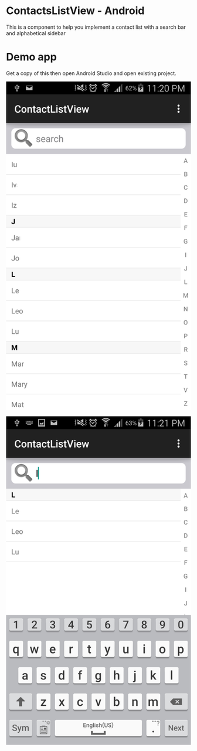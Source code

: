 # ContactsListView - Android

This is a component to help you implement a contact list with a search bar and alphabetical sidebar

# Demo app
Get a copy of this then open Android Studio and open existing project.

![alt tag](https://raw.githubusercontent.com/adrianburcin/ContactsListView/master/Screenshot_2015-04-20-23-20-56.png)

![alt tag](https://raw.githubusercontent.com/adrianburcin/ContactsListView/master/Screenshot_2015-04-20-23-21-38.png)
